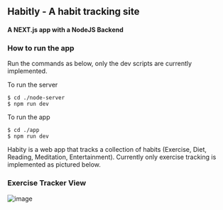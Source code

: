 ## Habitly - A habit tracking site

#### A NEXT.js app with a NodeJS Backend

### How to run the app
Run the commands as below, only the dev scripts are currently implemented.

To run the server
```console
$ cd ./node-server
$ npm run dev
```
To run the app
```console
$ cd ./app
$ npm run dev
```



Habity is a web app that tracks a collection of habits (Exercise, Diet, Reading, Meditation, Entertainment). Currently only exercise tracking is implemented as pictured below.

### Exercise Tracker View

![image](https://user-images.githubusercontent.com/30584935/139685094-76435648-2bfd-407a-b52b-2ea0a8afbd1e.png)


